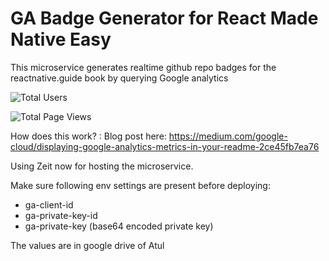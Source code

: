 # GA Badge Generator for React Made Native Easy

This microservice generates realtime github repo badges for the reactnative.guide book
by querying Google analytics

![Total Users](https://badges.reactnative.guide/api?type=users)

![Total Page Views](https://badges.reactnative.guide/api?type=pageviews)

How does this work? : Blog post here: https://medium.com/google-cloud/displaying-google-analytics-metrics-in-your-readme-2ce45fb7ea76

Using Zeit now for hosting the microservice.

Make sure following env settings are present before deploying:

- ga-client-id
- ga-private-key-id
- ga-private-key (base64 encoded private key)

The values are in google drive of Atul
